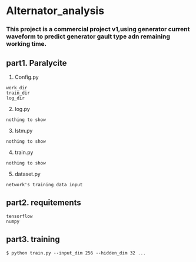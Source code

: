 # Alternator_analysis
### This project is a commercial project v1,using generator current waveform to predict generator gault type adn remaining working time.
## part1. Paralycite
1. Config.py
```bashrc
work_dir
train_dir
log_dir
```
2. log.py
```bashrc
nothing to show
```
3. lstm.py
```bashrc
nothing to show
```
4. train.py
```bashrc
nothing to show
```
5. dataset.py
```bashrc
network's training data input
```

## part2. requitements
```bashrc
tensorflow
numpy
```
## part3. training
```
$ python train.py --input_dim 256 --hidden_dim 32 ...
```
